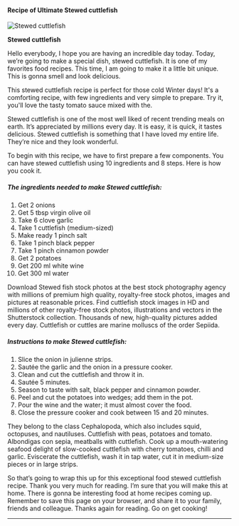             

#### Recipe of Ultimate Stewed cuttlefish

![Stewed cuttlefish](https://img-global.cpcdn.com/recipes/46770268/751x532cq70/stewed-cuttlefish-recipe-main-photo.jpg)

**Stewed cuttlefish**

Hello everybody, I hope you are having an incredible day today. Today, we’re going to make a special dish, stewed cuttlefish. It is one of my favorites food recipes. This time, I am going to make it a little bit unique. This is gonna smell and look delicious.

This stewed cuttlefish recipe is perfect for those cold Winter days! It's a comforting recipe, with few ingredients and very simple to prepare. Try it, you'll love the tasty tomato sauce mixed with the.

Stewed cuttlefish is one of the most well liked of recent trending meals on earth. It’s appreciated by millions every day. It is easy, it is quick, it tastes delicious. Stewed cuttlefish is something that I have loved my entire life. They’re nice and they look wonderful.

To begin with this recipe, we have to first prepare a few components. You can have stewed cuttlefish using 10 ingredients and 8 steps. Here is how you cook it.

##### The ingredients needed to make Stewed cuttlefish:

1.  Get 2 onions
2.  Get 5 tbsp virgin olive oil
3.  Take 6 clove garlic
4.  Take 1 cuttlefish (medium-sized)
5.  Make ready 1 pinch salt
6.  Take 1 pinch black pepper
7.  Take 1 pinch cinnamon powder
8.  Get 2 potatoes
9.  Get 200 ml white wine
10.  Get 300 ml water

Download Stewed fish stock photos at the best stock photography agency with millions of premium high quality, royalty-free stock photos, images and pictures at reasonable prices. Find cuttlefish stock images in HD and millions of other royalty-free stock photos, illustrations and vectors in the Shutterstock collection. Thousands of new, high-quality pictures added every day. Cuttlefish or cuttles are marine molluscs of the order Sepiida.

##### Instructions to make Stewed cuttlefish:

1.  Slice the onion in julienne strips.
2.  Sautée the garlic and the onion in a pressure cooker.
3.  Clean and cut the cuttlefish and throw it in.
4.  Sautée 5 minutes.
5.  Season to taste with salt, black pepper and cinnamon powder.
6.  Peel and cut the potatoes into wedges; add them in the pot.
7.  Pour the wine and the water; it must almost cover the food.
8.  Close the pressure cooker and cook between 15 and 20 minutes.

They belong to the class Cephalopoda, which also includes squid, octopuses, and nautiluses. Cuttlefish with peas, potatoes and tomato. Albondigas con sepia, meatballs with cuttlefish. Cook up a mouth-watering seafood delight of slow-cooked cuttlefish with cherry tomatoes, chilli and garlic. Eviscerate the cuttlefish, wash it in tap water, cut it in medium-size pieces or in large strips.

So that’s going to wrap this up for this exceptional food stewed cuttlefish recipe. Thank you very much for reading. I’m sure that you will make this at home. There is gonna be interesting food at home recipes coming up. Remember to save this page on your browser, and share it to your family, friends and colleague. Thanks again for reading. Go on get cooking!

* * *